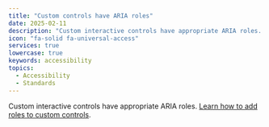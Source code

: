 ```yaml
---
title: "Custom controls have ARIA roles"
date: 2025-02-11
description: "Custom interactive controls have appropriate ARIA roles. "
icon: "fa-solid fa-universal-access"
services: true
lowercase: true
keywords: accessibility
topics:
  - Accessibility
  - Standards
---
```


Custom interactive controls have appropriate ARIA roles. [Learn how to add roles to custom controls](https://developer.chrome.com/docs/lighthouse/accessibility/custom-control-roles/).